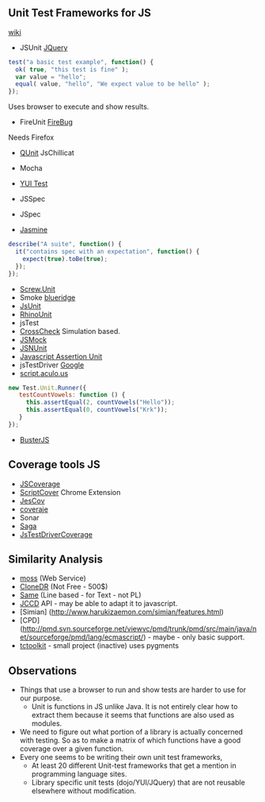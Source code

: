 ## Unit Test Frameworks for JS

[wiki](http://en.wikipedia.org/wiki/List_of_unit_testing_frameworks#JavaScript)

- JSUnit [JQuery](http://jsunit.net/)

````Javascript
test("a basic test example", function() {
  ok( true, "this test is fine" );
  var value = "hello";
  equal( value, "hello", "We expect value to be hello" );
});
````
Uses browser to execute and show results.

- FireUnit [FireBug](http://ejohn.org/blog/fireunit/)

Needs Firefox

- [QUnit](http://docs.jquery.com/QUnit)
  JsChillicat
- Mocha
- [YUI Test](http://developer.yahoo.com/yui/yuitest/)
- JSSpec
- JSpec

- [Jasmine](https://jasmine.github.io/)
````Javascript
describe("A suite", function() {
  it("contains spec with an expectation", function() {
    expect(true).toBe(true);
  });
});
````
- [Screw.Unit](http://github.com/nkallen/screw-unit)
- Smoke [blueridge](http://github.com/relevance/blue-ridge)
- [JsUnit](http://www.jsunit.net/)
- [RhinoUnit](http://rhinounit.googlecode.com/)
- jsTest
- [CrossCheck](http://sourceforge.net/projects/crosscheck/)
  Simulation based.
- [JSMock](http://jsmock.sourceforge.net/)
- [JSNUnit](http://www.valleyhighlands.com/testingframeworks/)
- [Javascript Assertion Unit](http://sourceforge.net/projects/jsassertunit)
- jsTestDriver [Google](http://code.google.com/p/js-test-driver/)
- [script.aculo.us](http://madrobby.github.com/scriptaculous/unit-testing/)
````Javascript
new Test.Unit.Runner({
   testCountVowels: function () {
     this.assertEqual(2, countVowels("Hello"));
     this.assertEqual(0, countVowels("Krk"));
   }
});
````
- [BusterJS](http://busterjs.org/docs/overview/)

## Coverage tools JS

- [JSCoverage](http://siliconforks.com/jscoverage/)
- [ScriptCover](http://code.google.com/p/script-cover/)
  Chrome Extension
- [JesCov](http://jescov.olabini.com/)
- [coveraje](http://coveraje.github.com/)
- Sonar
- [Saga](http://timurstrekalov.github.com/saga/)
- [JsTestDriverCoverage](http://code.google.com/p/js-test-driver/wiki/CodeCoverage)

## Similarity Analysis

- [moss](http://theory.stanford.edu/~aiken/moss/) (Web Service)
- [CloneDR](http://www.semanticdesigns.com/Products/Clone/) (Not Free - 500$) 
- [Same](http://sourceforge.net/projects/same/) (Line based - for Text - not PL)
- [JCCD](http://jccd.sourceforge.net/) API - may be able to adapt it to javascript.
- [Simian] (http://www.harukizaemon.com/simian/features.html) 
- [CPD] (http://pmd.svn.sourceforge.net/viewvc/pmd/trunk/pmd/src/main/java/net/sourceforge/pmd/lang/ecmascript/) - maybe - only basic support.
- [tctoolkit](http://code.google.com/p/tctoolkit/) - small project (inactive) uses pygments


## Observations

- Things that use a browser to run and show tests are harder to use for our purpose.
  - Unit is functions in JS unlike Java. It is not entirely clear how to extract them because
    it seems that functions are also used as modules.
- We need to figure out what portion of a library is actually concerned with testing.
    So as to make a matrix of which functions have a good coverage over a given function.
- Every one seems to be writing their own unit test frameworks,
    - At least 20 different Unit-test frameworks that get a mention in programming language sites.
    - Library specific unit tests (dojo/YUI/JQuery) that are not reusable elsewhere without
      modification.


